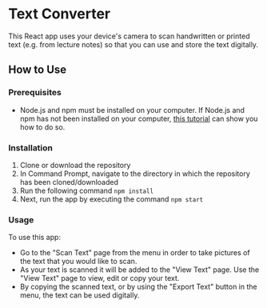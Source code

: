 # Text Converter

This React app uses your device's camera to scan handwritten or printed text (e.g. from lecture notes) so that you can use and store the text digitally.

## How to Use
### Prerequisites
- Node.js and npm must be installed on your computer. If Node.js and npm has not been installed on your computer, [this tutorial](https://www.taniarascia.com/how-to-install-and-use-node-js-and-npm-mac-and-windows/) can show you how to do so.

### Installation
1. Clone or download the repository
2. In Command Prompt, navigate to the directory in which the repository has been cloned/downloaded
3. Run the following command `npm install`
4. Next, run the app by executing the command `npm start`

### Usage
To use this app:
- Go to the "Scan Text" page from the menu in order to take pictures of the text that you would like to scan.
- As your text is scanned it will be added to the "View Text" page. Use the "View Text" page to view, edit or copy your text.
- By copying the scanned text, or by using the "Export Text" button in the menu, the text can be used digitally.
